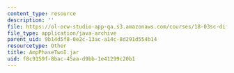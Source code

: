 ```yaml
---
content_type: resource
description: ''
file: https://ol-ocw-studio-app-qa.s3.amazonaws.com/courses/18-03sc-differential-equations-fall-2011/f8c9159f8bac45aad9bb1e41299c20b1_AmpPhaseTwoI.jar
file_type: application/java-archive
parent_uid: 9b14d5f8-0e2c-13ac-a14c-8d291d554b14
resourcetype: Other
title: AmpPhaseTwoI.jar
uid: f8c9159f-8bac-45aa-d9bb-1e41299c20b1
---
```

